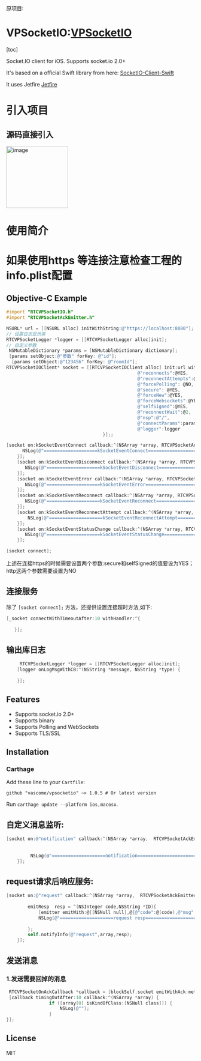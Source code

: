 原项目:
# VPSocketIO:[VPSocketIO](https://github.com/search?q=VPSocketIO)

[toc]

Socket.IO client for iOS. Supports socket.io 2.0+

It's based on a official Swift library from here: [SocketIO-Client-Swift](https://github.com/socketio/socket.io-client-swift)

It uses Jetfire [Jetfire](https://github.com/acmacalister/jetfire)
# 引入项目 
 ## 源码直接引入
  <img width="165" alt="image" src="https://user-images.githubusercontent.com/19199389/158535755-7fc138df-4dd0-4ec2-bd4e-e7916dac7e2a.png">

# 使用简介

# 如果使用https 等连接注意检查工程的info.plist配置

## Objective-C Example
```objective-c
#import "RTCVPSocketIO.h"
#import "RTCVPSocketAckEmitter.h"

NSURL* url = [[NSURL alloc] initWithString:@"https://localhost:8080"];
// 设置日志显示类
RTCVPSocketLogger *logger = [[RTCVPSocketLogger alloc]init];
// 自定义参数 
 NSMutableDictionary *params = [NSMutableDictionary dictionary];
 [params setObject:@"参数" forKey: @"id"];
  [params setObject:@"123456" forKey: @"roomId"];
RTCVPSocketIOClient* socket = [[RTCVPSocketIOClient alloc] init:url withConfig:@{@"log": @NO,
                                                 @"reconnects":@YES,
                                                 @"reconnectAttempts":@(20),
                                                 @"forcePolling": @NO,
                                                 @"secure": @YES,
                                                 @"forceNew":@YES,
                                                 @"forceWebsockets":@YES,
                                                 @"selfSigned":@YES,
                                                 @"reconnectWait":@2,
                                                 @"nsp":@"/",
                                                 @"connectParams":params,
                                                 @"logger":logger
                                    }];;

[socket on:kSocketEventConnect callback:^(NSArray *array, RTCVPSocketAckEmitter *emitter) {
      NSLog(@"====================kSocketEventConnect==========================");
    }];
    [socket on:kSocketEventDisconnect callback:^(NSArray *array, RTCVPSocketAckEmitter *emitter) {
       NSLog(@"====================kSocketEventDisconnect==========================");
    }];
    [socket on:kSocketEventError callback:^(NSArray *array, RTCVPSocketAckEmitter *emitter) {
       NSLog(@"====================kSocketEventError==========================");
    }];
    [socket on:kSocketEventReconnect callback:^(NSArray *array, RTCVPSocketAckEmitter *emitter) {
       NSLog(@"====================kSocketEventReconnect==========================");
    }];
    [socket on:kSocketEventReconnectAttempt callback:^(NSArray *array, RTCVPSocketAckEmitter *emitter) {
        NSLog(@"====================kSocketEventReconnectAttempt==========================");
    }];
    [socket on:kSocketEventStatusChange callback:^(NSArray *array, RTCVPSocketAckEmitter *emitter) {
       NSLog(@"====================kSocketEventStatusChange==========================");
    }];

[socket connect];

```
上述在连接https的时候需要设置两个参数:secure和selfSigned的值要设为YES；http这两个参数需要设置为NO

## 连接服务
 
 
 除了 `[socket connect];` 方法，还提供设置连接超时方法,如下:
 
 ```objective-c
 [_socket connectWithTimeoutAfter:10 withHandler:^{
     
    }];
 ```
## 输出库日志

```objective-c
     RTCVPSocketLogger *logger = [[RTCVPSocketLogger alloc]init];
    [logger onLogMsgWithCB:^(NSString *message, NSString *type) {
       
    }];
```
## Features
- Supports socket.io 2.0+
- Supports binary
- Supports Polling and WebSockets
- Supports TLS/SSL

## Installation

### Carthage
Add these line to your `Cartfile`:
```
github "vascome/vpsocketio" ~> 1.0.5 # Or latest version
```

Run `carthage update --platform ios,macosx`.

## 自定义消息监听:
```objective-c
[socket on:@"notification" callback:^(NSArray *array,  RTCVPSocketAckEmitter *emitter) {
        
        
         NSLog(@"====================notification=========================="); 
    }];
```

## request请求后响应服务:
```objective-c
[socket on:@"request" callback:^(NSArray *array,  RTCVPSocketAckEmitter *emitter) {
        
        emitResp  resp = ^(NSInteger code,NSString *ID){
            [emitter emitWith:@[[NSNull null],@{@"code":@(code),@"msg":ID}]];//格式根据需求处理
            NSLog(@"====================request resp==========================");
            
        };
        self.notifyInfo(@"request",array,resp);       
    }];
```
## 发送消息
 ### 1.发送需要回掉的消息 
```objective-c
 RTCVPSocketOnAckCallback *callback = [blockSelf.socket emitWithAck:method items:@[message]];
 [callback timingOutAfter:10 callback:^(NSArray *array) {
                if ([array[0] isKindOfClass:[NSNull class]]) {
                    NSLog(@"");
                }
}];
```
## License
MIT


